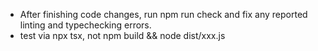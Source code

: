 - After finishing code changes, run npm run check and fix any reported linting and typechecking errors.
- test via npx tsx, not npm build && node dist/xxx.js